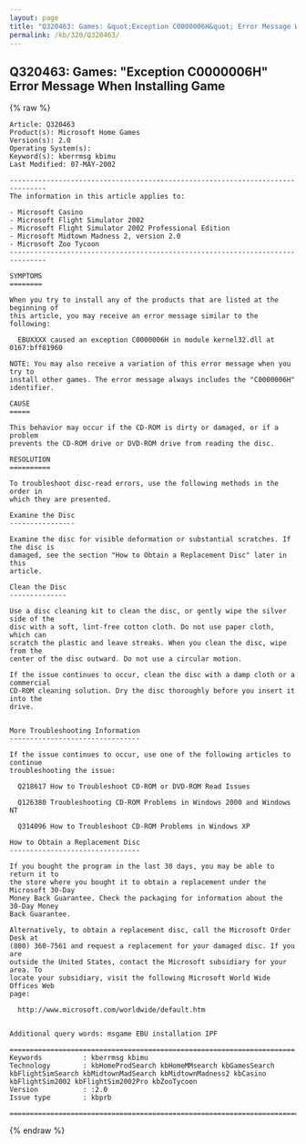 ```yaml
---
layout: page
title: "Q320463: Games: &quot;Exception C0000006H&quot; Error Message When Installing Game"
permalink: /kb/320/Q320463/
---
```


## Q320463: Games: &quot;Exception C0000006H&quot; Error Message When Installing Game

{% raw %}

	Article: Q320463
	Product(s): Microsoft Home Games
	Version(s): 2.0
	Operating System(s): 
	Keyword(s): kberrmsg kbimu
	Last Modified: 07-MAY-2002
	
	-------------------------------------------------------------------------------
	The information in this article applies to:
	
	- Microsoft Casino 
	- Microsoft Flight Simulator 2002 
	- Microsoft Flight Simulator 2002 Professional Edition 
	- Microsoft Midtown Madness 2, version 2.0 
	- Microsoft Zoo Tycoon 
	-------------------------------------------------------------------------------
	
	SYMPTOMS
	========
	
	When you try to install any of the products that are listed at the beginning of
	this article, you may receive an error message similar to the following:
	
	  EBUXXXX caused an exception C0000006H in module kernel32.dll at 0167:bff81960
	
	NOTE: You may also receive a variation of this error message when you try to
	install other games. The error message always includes the "C0000006H"
	identifier.
	
	CAUSE
	=====
	
	This behavior may occur if the CD-ROM is dirty or damaged, or if a problem
	prevents the CD-ROM drive or DVD-ROM drive from reading the disc.
	
	RESOLUTION
	==========
	
	To troubleshoot disc-read errors, use the following methods in the order in
	which they are presented.
	
	Examine the Disc
	----------------
	
	Examine the disc for visible deformation or substantial scratches. If the disc is
	damaged, see the section "How to Obtain a Replacement Disc" later in this
	article.
	
	Clean the Disc
	--------------
	
	Use a disc cleaning kit to clean the disc, or gently wipe the silver side of the
	disc with a soft, lint-free cotton cloth. Do not use paper cloth, which can
	scratch the plastic and leave streaks. When you clean the disc, wipe from the
	center of the disc outward. Do not use a circular motion.
	
	If the issue continues to occur, clean the disc with a damp cloth or a commercial
	CD-ROM cleaning solution. Dry the disc thoroughly before you insert it into the
	drive.
	
	
	More Troubleshooting Information
	--------------------------------
	
	If the issue continues to occur, use one of the following articles to continue
	troubleshooting the issue:
	
	  Q218617 How to Troubleshoot CD-ROM or DVD-ROM Read Issues
	
	  Q126380 Troubleshooting CD-ROM Problems in Windows 2000 and Windows NT
	
	  Q314096 How to Troubleshoot CD-ROM Problems in Windows XP
	
	How to Obtain a Replacement Disc
	--------------------------------
	
	If you bought the program in the last 30 days, you may be able to return it to
	the store where you bought it to obtain a replacement under the Microsoft 30-Day
	Money Back Guarantee. Check the packaging for information about the 30-Day Money
	Back Guarantee.
	
	Alternatively, to obtain a replacement disc, call the Microsoft Order Desk at
	(800) 360-7561 and request a replacement for your damaged disc. If you are
	outside the United States, contact the Microsoft subsidiary for your area. To
	locate your subsidiary, visit the following Microsoft World Wide Offices Web
	page:
	
	  http://www.microsoft.com/worldwide/default.htm
	
	
	Additional query words: msgame EBU installation IPF
	
	======================================================================
	Keywords          : kberrmsg kbimu 
	Technology        : kbHomeProdSearch kbHomeMMsearch kbGamesSearch kbFlightSimSearch kbMidtownMadSearch kbMidtownMadness2 kbCasino kbFlightSim2002 kbFlightSim2002Pro kbZooTycoon
	Version           : :2.0
	Issue type        : kbprb
	
	=============================================================================
	

{% endraw %}
